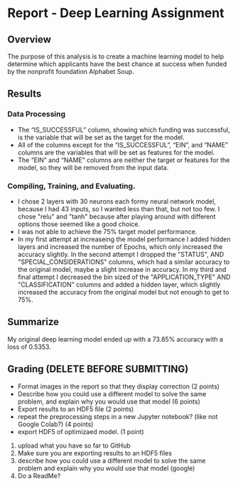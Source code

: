 # Report - Deep Learning Assignment 

## Overview

The purpose of this analysis is to create a machine learning model to help determine which applicants have the best chance at success when funded by the nonprofit foundation Alphabet Soup. 

## Results

### Data Processing
* The “IS_SUCCESSFUL” column, showing which funding was successful, is the variable that will be set as the target for the model.
* All of the columns except for the “IS_SUCCESSFUL”, “EIN”, and “NAME” columns are the variables that will be set as features for the model. 
* The “EIN” and “NAME” columns are neither the target or features for the model, so they will be removed from the input data. 


### Compiling, Training, and Evaluating.
* I chose 2 layers with 30 neurons each formy neural network model, because I had 43 inputs, so I wanted less than that, but not too few. I chose "relu" and "tanh" because after playing around with different options those seemed like a good choice. 
* I was not able to achieve the 75% target model performance.
* In my first attempt at increaseing the model performance I added hidden layers and increased the number of Epochs, which only increased the accuracy slightly. In the second attempt I dropped the "STATUS", AND "SPECIAL_CONSIDERATIONS" columns, which had a similar accuracy to the original model, maybe a slight increase in accuracy. In my third and final attempt I decreased the bin sized of the "APPLICATION_TYPE" AND "CLASSIFICATION" columns and added a hidden layer, which slightly increased the accuracy from the original model but not enough to get to 75%.


## Summarize

My original deep learning model ended up with a 73.85% accuracy with a loss of 0.5353. 


## Grading (DELETE BEFORE SUBMITTING)


* Format images in the report so that they display correction (2 points)
* Describe how you could use a different model to solve the same problem, and explain why you would use that model (6 points)
* Export results to an HDF5 file (2 points)
* repeat the preprocessing steps in a new Jupyter notebook? (like not Google Colab?) (4 points)
* export HDF5 of optimizaed model. (1 point)


1. upload what you have so far to GitHub
2. Make sure you are exporting results to an HDF5 files
3. describe how you could use a different model to solve the same problem and explain why you would use that model (google)
4. Do a ReadMe? 